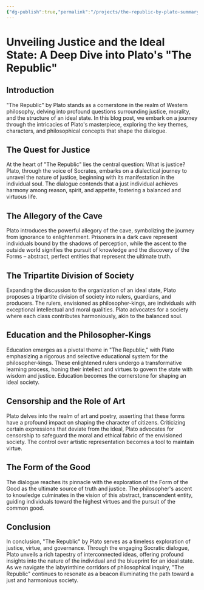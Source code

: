 ```yaml
---
{"dg-publish":true,"permalink":"/projects/the-republic-by-plato-summary/"}
---
```


# Unveiling Justice and the Ideal State: A Deep Dive into Plato's "The Republic"

## Introduction
"The Republic" by Plato stands as a cornerstone in the realm of Western philosophy, delving into profound questions surrounding justice, morality, and the structure of an ideal state. In this blog post, we embark on a journey through the intricacies of Plato's masterpiece, exploring the key themes, characters, and philosophical concepts that shape the dialogue.

## The Quest for Justice
At the heart of "The Republic" lies the central question: What is justice? Plato, through the voice of Socrates, embarks on a dialectical journey to unravel the nature of justice, beginning with its manifestation in the individual soul. The dialogue contends that a just individual achieves harmony among reason, spirit, and appetite, fostering a balanced and virtuous life.

## The Allegory of the Cave
Plato introduces the powerful allegory of the cave, symbolizing the journey from ignorance to enlightenment. Prisoners in a dark cave represent individuals bound by the shadows of perception, while the ascent to the outside world signifies the pursuit of knowledge and the discovery of the Forms – abstract, perfect entities that represent the ultimate truth.

## The Tripartite Division of Society
Expanding the discussion to the organization of an ideal state, Plato proposes a tripartite division of society into rulers, guardians, and producers. The rulers, envisioned as philosopher-kings, are individuals with exceptional intellectual and moral qualities. Plato advocates for a society where each class contributes harmoniously, akin to the balanced soul.

## Education and the Philosopher-Kings
Education emerges as a pivotal theme in "The Republic," with Plato emphasizing a rigorous and selective educational system for the philosopher-kings. These enlightened rulers undergo a transformative learning process, honing their intellect and virtues to govern the state with wisdom and justice. Education becomes the cornerstone for shaping an ideal society.

## Censorship and the Role of Art
Plato delves into the realm of art and poetry, asserting that these forms have a profound impact on shaping the character of citizens. Criticizing certain expressions that deviate from the ideal, Plato advocates for censorship to safeguard the moral and ethical fabric of the envisioned society. The control over artistic representation becomes a tool to maintain virtue.

## The Form of the Good
The dialogue reaches its pinnacle with the exploration of the Form of the Good as the ultimate source of truth and justice. The philosopher's ascent to knowledge culminates in the vision of this abstract, transcendent entity, guiding individuals toward the highest virtues and the pursuit of the common good.

## Conclusion
In conclusion, "The Republic" by Plato serves as a timeless exploration of justice, virtue, and governance. Through the engaging Socratic dialogue, Plato unveils a rich tapestry of interconnected ideas, offering profound insights into the nature of the individual and the blueprint for an ideal state. As we navigate the labyrinthine corridors of philosophical inquiry, "The Republic" continues to resonate as a beacon illuminating the path toward a just and harmonious society.